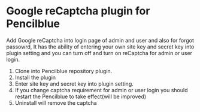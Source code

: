 # Google reCaptcha plugin for Pencilblue #

Add Google reCaptcha into login page of admin and user and also for forgot passowrd, It has the ability of entering your own site key and secret key into plugin setting and you can turn off and turn on reCaptcha for admin or user login.

1. Clone into Pencilblue repository plugin.
2. Install the plugin
3. Enter site key and secret key into plugin setting.
4. If you change captcha requirement for admin or user login you should restart the Pencilblue to take effect(will be improved)
5. Uninstall will remove the captcha
